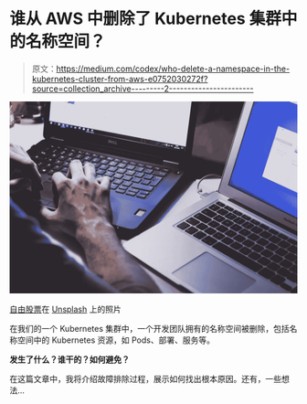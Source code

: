 # 谁从 AWS 中删除了 Kubernetes 集群中的名称空间？

> 原文：<https://medium.com/codex/who-delete-a-namespace-in-the-kubernetes-cluster-from-aws-e0752030272f?source=collection_archive---------2----------------------->

![](img/d5e019e53ec4a030ed4005795474756c.png)

[自由股票](https://unsplash.com/@freestocks?utm_source=unsplash&utm_medium=referral&utm_content=creditCopyText)在 [Unsplash](https://unsplash.com/s/photos/hacker?utm_source=unsplash&utm_medium=referral&utm_content=creditCopyText) 上的照片

在我们的一个 Kubernetes 集群中，一个开发团队拥有的名称空间被删除，包括名称空间中的 Kubernetes 资源，如 Pods、部署、服务等。

**发生了什么？谁干的？如何避免？**

在这篇文章中，我将介绍故障排除过程，展示如何找出根本原因。还有，一些想法…